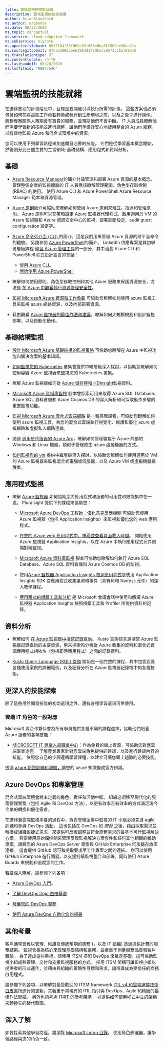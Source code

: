 ```yaml
---
title: 雲端監視的技能就緒
description: 雲端監視的技能就緒
author: BrianBlanchard
ms.author: magoedte
ms.date: 08/26/2020
ms.topic: conceptual
ms.service: cloud-adoption-framework
ms.subservice: migrate
ms.openlocfilehash: 85f3104f20f969e83f960e8ba3125b0ee56ed41e
ms.sourcegitcommit: 07d56209d56ee199dd148dbac59671cbb57880c0
ms.translationtype: MT
ms.contentlocale: zh-TW
ms.lasthandoff: 08/26/2020
ms.locfileid: "88877546"
---
```

<!-- cSpell:ignore kusto ITIL -->

# <a name="skills-readiness-for-cloud-monitoring"></a>雲端監視的技能就緒

在遷移旅程的計畫階段中，目標是要開發引導執行所需的計畫。 這些方案也必須包含如何在將這些工作負載轉換或發行到生產環境之前，以及之後才進行操作。 商務專案關係人預期會有寶貴的服務，並預期他們不會中斷。 IT 人員成員瞭解他們需要學習新的技能並進行調整，讓他們準備好安心地使用整合的 Azure 服務，以有效地監視 Azure 和混合式環境中的資源。

您可以使用下列學習路徑來加速開發必要的技能。 它們是從學習基本概念開始，然後劃分到三個主要的主旨網域-基礎結構、應用程式和資料分析。  

## <a name="fundamentals"></a>基礎

- [Azure Resource Manager](/azure/azure-resource-manager/management/overview)的簡介討論管理和部署 Azure 資源的基本概念。 管理整個企業的監視體驗的 IT 人員應該瞭解管理範圍、角色型存取控制 (RBAC) 的使用。 使用 Azure CLI 和 Azure PowerShell Azure Resource Manager 範本和資源管理。

- [Azure 原則](/azure/governance/policy/overview)簡介可協助您瞭解如何使用 Azure 原則來建立、指派和管理原則。 Azure 原則可以部署和設定 Azure 監視器代理程式、啟用適用於 VM 的 Azure 監視器和 Azure 資訊安全中心的監視、部署診斷設定、audit guest configuration 設定等。

- [Azure 命令列介面 (CLI) ](/cli/azure/get-started-with-azure-cli?view=azure-cli-latest)的簡介，這是我們用來管理 Azure 資源的跨平臺命令列體驗。 另請參閱 [Azure PowerShell](/powershell/azure/?view=azps-3.6.1)的簡介。 LinkedIn 供應專案是其初學者層級課程 [學習 Azure 管理工具](https://www.linkedin.com/learning/learning-azure-management-tools)的一部分，其中涵蓋 Azure CLI 和 PowerShell 程式設計語言的會話：

  - [使用 Azure CLI](https://www.linkedin.com/learning/learning-azure-management-tools/use-the-azure-cli)。
  - [開始使用 Azure PowerShell](https://www.linkedin.com/learning/learning-azure-management-tools/understand-azure-powershell)

- 瞭解如何使用原則、角色型存取控制和其他 Azure 服務來保護資源安全，方法是 [在 Azure 中觀看執行資源管理安全性](/learn/paths/implement-resource-mgmt-security)。

- [監視 Microsoft Azure 資源和工作負載](https://www.pluralsight.com/courses/microsoft-azure-resources-workloads-monitoring-update) 可協助您瞭解如何使用 azure 監視工具來監視 azure 網路資源，以及內部部署資源。

- 藉由觀看 [Azure 監視器的最佳作法和建議](https://www.youtube.com/watch?v=IWkqqahX_Ck&list=PLLasX02E8BPCDMuesOy2C0_TMFsoZWe_0&index=6)，瞭解如何大規模規劃和設計監視部署，以及自動化動作。

## <a name="infrastructure-monitoring"></a>基礎結構監視

- [設計 Microsoft Azure 基礎結構的監視策略](https://www.pluralsight.com/courses/microsoft-azure-monitoring-strategy-infrastructure-design-update) 可協助您瞭解在 Azure 中監視功能和解決方案的基本知識。

- [如何監視您的 Kubernetes](https://www.youtube.com/watch?time_continue=3&v=RjsNmapggPU&feature=emb_logo) 叢集會提供中繼層級深入探討，以協助您瞭解如何使用容器 Azure 監視器來監視您的 Kubernetes 叢集。

- 瞭解 Azure 監視器如何從 [Azure 儲存體和 HDInsight](https://www.pluralsight.com/courses/microsoft-azure-data-storage-monitoring)監視資料。

- [Microsoft Azure 資料庫監視](https://www.pluralsight.com/courses/microsoft-azure-database-playbook-monitoring) 腳本會探索可用來取得 Azure SQL Database、Azure SQL 資料倉儲和 Azure Cosmos DB 的深入解析和可採取動作步驟的重要監視功能。

- [監視 Microsoft Azure 混合式雲端網路](https://www.pluralsight.com/courses/microsoft-azure-hybrid-cloud-networks-monitoring) 是一種高階課程，可協助您瞭解如何使用 azure 監視工具，為您的混合式雲端執行視覺化、維護和優化 azure 虛擬網路和虛擬私人網路連線。

- 透過 [適用於伺服器的 Azure Arc](/azure/azure-arc/servers/overview)，瞭解如何管理裝載于 Azure 外部的 Windows 和 Linux 機器，類似于管理原生 azure 虛擬機器的方式。

- [如何監視您的 vm](https://www.youtube.com/watch?v=O7scXPrsM_0&list=PLLasX02E8BPCDMuesOy2C0_TMFsoZWe_0&index=6&t=0s) 提供中繼層級深入探討，以協助您瞭解如何使用適用於 VM 的 Azure 監視器來監視混合式電腦或伺服器，以及 Azure VM 或虛擬機器擴展集。

## <a name="application-monitoring"></a>應用程式監視

- 瞭解 [Azure 監視器](/azure/azure-monitor/overview) 如何協助您將應用程式和服務的可用性和效能集中在一處。 Pluralsight 提供下列課程來協助您：

  - [Microsoft Azure DevOps 工程師：優化意見反應機制](https://www.pluralsight.com/courses/microsoft-azure-optimize-feedback-mechanisms) 可協助您使用 Azure 監視器（包括 Application Insights）來監視和優化您的 web 應用程式。

  - [在您的 Azure web 應用程式中，捕獲並查看頁面載入時間](https://docs.microsoft.com/learn/modules/capture-page-load-times-application-insights/)。 開始使用 Azure 監視器 Application Insights，以在 Azure 中執行應用程式元件的端對端監視。
  
  - [Microsoft Azure 資料庫監視](https://www.pluralsight.com/courses/microsoft-azure-database-playbook-monitoring) 腳本可協助您瞭解如何執行 Azure SQL Database、Azure SQL 資料倉儲和 Azure Cosmos DB 的監視。

  - 使用[Azure 監視器 Application Insights 檢測應用程式](https://app.pluralsight.com/library/courses/microsoft-azure-application-insights-web-application-instrument)是使用 Application Insights SDK 從應用程式收集遙測和事件（具有角和 Node.js 元件）的深入教學課程。

  - [應用程式的偵錯工具和分析](https://www.pluralsight.com/courses/devintersection-azureai-session-31) 是 Microsoft 會議會話中使用和解讀 Azure 監視器 Application Insights 快照偵錯工具和 Profiler 所提供資料的記錄。

## <a name="data-analysis"></a>資料分析

- 瞭解如何 [在 Azure 監視器中撰寫記錄查詢](https://docs.microsoft.com/learn/modules/analyze-infrastructure-with-azure-monitor-logs/)。 Kusto 查詢語言是撰寫 Azure 監視器記錄查詢的主要資源，用來探索和分析從 Azure 收集的資料和混合式資源應用程式相依性（包括即時應用程式）之間的記錄資料。

- [Kusto Query Language (KQL) 從頭](https://www.pluralsight.com/courses/kusto-query-language-kql-from-scratch) 開始是一個完整的課程，其中包含涵蓋各種使用案例的詳細範例，以及記錄分析在 Azure 監視器記錄檔中的各種技術。

## <a name="deeper-skills-exploration"></a>更深入的技能探索

除了這些用於開發技能的初始選項之外，還有各種學習選項可供使用。

### <a name="typical-mappings-of-cloud-it-roles"></a>雲端 IT 角色的一般對應

Microsoft 與合作夥伴會為所有學員提供各種不同的課程選擇，協助他們培養 Azure 服務的各項技能：

- [MICROSOFT IT 專業人員職業中心](https://www.microsoft.com/itpro)：作為免費的線上資源，可協助您對應雲端事業途徑。 了解產業專家針對您雲端角色提供的建議，以及進行建議內容的技能。 依照您自己的步調遵循學習課程，以建立可讓您跟上趨勢的必要技能。

透過 [azure 認證訓練和測驗，](https://www.microsoft.com/learning/certification-overview.aspx)讓您的 azure 知識變成官方辨識。

## <a name="azure-devops-and-project-management"></a>Azure DevOps 和專案管理

混合式雲端環境會將未定義的角色、責任和活動中斷。 組織必須移至現代化的服務管理實務（包括 Agile 和 DevOps 方法），以更有效率且有效率的方式滿足現今企業的轉換和優化需求。

在遷移至雲端監視平臺的過程中，負責管理企業中監視的 IT 小組必須包含 agile 訓練和參與 DevOps 活動。 這也包括在 DevOps 的 _開發_ 之後，藉由採取需求並轉換成組織敏捷式需求，來提供可反復調整並符合商務需求的最基本可行監視解決方案。 若要使用原始檔控制來管理反復監視解決方案套件和任何其他相關的輔助專案，請將您的 Azure DevOps Server 專案與 GitHub Enterprise 伺服器存放庫連接。 這會提供 GitHub 認可和提取要求至工作專案之間的連結。 您可以使用 GitHub Enterprise 進行開發，以支援持續監視整合和部署，同時使用 Azure Boards 來規劃和追蹤您的工作。

若要深入瞭解，請參閱下列各項：

- [Azure DevOps 入門](/learn/modules/get-started-with-devops)。

- [了解 DevOps Dojo 白帶基礎](/learn/paths/devops-dojo-white-belt-foundation)

- [發展您的 DevOps 實務](/learn/paths/evolve-your-devops-practices)

- [使用 Azure DevOps 自動化您的部署](/learn/paths/automate-deployments-azure-devops)

## <a name="other-considerations"></a>其他考量

客戶通常會難以管理、維護及傳遞預期的商務 (，以及 IT 組織) 透過提供計費的服務結果。 監視會視為核心來管理基礎結構和業務，並著重于測量服務品質和客戶體驗。 為了達成這些目標，請使用 ITSM 搭配 DevOps 來奠定基礎，這可協助監視小組成熟管理、交付和支援監視服務的方式。 採用 ITSM 架構可讓監視小組以提供者的形式運作，並藉由與組織的策略性目標和需求，讓辨識成為受信任的商務啟用程式。

請參閱下列各項，以瞭解對最受歡迎的 ITSM framework [ITIL v4 和雲端運算技術白皮書](https://www.axelos.com/case-studies-and-white-papers/itil-4-and-the-cloud)所進行的更新，其著重于將現有的 ITIL 指引與 DevOps、Agile 和精簡的最佳作法聯結。 另外也請考慮 [IT4IT 的參考架構](https://www.opengroup.org/it4it) ，以提供如何使用程式中立的架構來轉換它的替代藍圖。

## <a name="learn-more"></a>深入了解

如要探索其他學習路徑，請瀏覽 [Microsoft Learn 目錄](/learn/browse)。 使用角色篩選器，讓學習路徑與您的角色一致。
